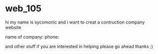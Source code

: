 # web_105

hi my name is sycomonic 
and i want to creat a contruction company website 

name of company:
phone:

and other stuff if you are interested in helping please go ahead
thanks  ;)

